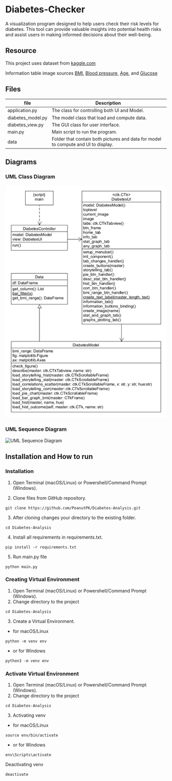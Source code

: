 # Diabetes-Checker

A visualization program designed to help users check their risk levels for
diabetes. This tool can provide valuable insights into potential health risks
and assist users in making informed decisions about their well-being.

## Resource

This project uses dataset
from [kaggle.com](https://www.kaggle.com/datasets/akshaydattatraykhare/diabetes-dataset/data)

Information table image sources
[BMI](https://www.kreedon.com/what-is-bmi-body-mass-index-calculate-bmi/),
[Blood pressure](https://www.heart.org/en/health-topics/high-blood-pressure/understanding-blood-pressure-readings),
[Age](https://www.google.com/url?sa=i&url=https%3A%2F%2Fwww.researchgate.net%2Ffigure%2FAge-intervals-and-age-groups_tbl1_228404297&psig=AOvVaw3OkQXMJjInrDlRpMVaMnzg&ust=1715171432250000&source=images&cd=vfe&opi=89978449&ved=0CBIQjRxqFwoTCOirrNHF-4UDFQAAAAAdAAAAABAx),
and
[Glucose](https://www.google.com/url?sa=i&url=https%3A%2F%2Fwww.breathewellbeing.in%2Fblog%2Fchart-of-normal-blood-sugar-levels-for-adults-with-diabetes%2F&psig=AOvVaw1KA7FeBxHNuOHrIE0pD0hM&ust=1715172721579000&source=images&cd=vfe&opi=89978449&ved=0CBIQjRxqFwoTCJiUmrvK-4UDFQAAAAAdAAAAABBi)

## Files

| file              | Description                                                                        |
|-------------------|------------------------------------------------------------------------------------|
| application.py    | The class for controlling both UI and Model.                                       |
| diabetes_model.py | The model class that load and compute data.                                        |
| diabetes_view.py  | The GUI class for user interface.                                                  |
| main.py           | Main script to run the program.                                                    |
| data              | Folder that contain both pictures and data for model to compute and UI to display. |

## Diagrams

### UML Class Diagram

![UML Class Diagram](/data/uml_diagram/diabetes_class_diagram.png)

### UML Sequence Diagram

![UML Sequence Diagram]()

## Installation and How to run

### Installation

1. Open Terminal (macOS/Linux) or Powershell/Command Prompt (Windows).

2. Clone files from GitHub repository.

```commandline
git clone https://github.com/PeanutPK/Diabetes-Analysis.git
```

3. After cloning changes your directory to the existing folder.

```commandline
cd Diabetes-Analysis
```

4. Install all requirements in requirements.txt.

```commandline
pip install -r requirements.txt
```

5. Run main.py file

```commandline
python main.py
```

### Creating Virtual Environment

1. Open Terminal (macOS/Linux) or Powershell/Command Prompt (Windows).
2. Change directory to the project

```
cd Diabetes-Analysis
```

3. Create a Virtual Environment.

- for macOS/Linux

```
python -m venv env
```

- or for Windows

```
python3 -m venv env
```

### Activate Virtual Environment

1. Open Terminal (macOS/Linux) or Powershell/Command Prompt (Windows).
2. Change directory to the project

```
cd Diabetes-Analysis
```

3. Activating venv

- for macOS/Linux

```
source env/bin/activate
```

- or for Windows

```
env\Scripts\activate
```

Deactivating venv

```
deactivate
```